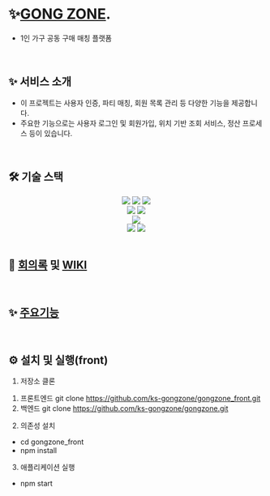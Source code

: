 # ✨[GONG ZONE](https://gongzone.shop).

- 1인 가구 공동 구매 매칭 플랫폼
<br>

## ✨ 서비스 소개

- 이 프로젝트는 사용자 인증, 파티 매칭, 회원 목록 관리 등 다양한 기능을 제공합니다.
- 주요한 기능으로는 사용자 로그인 및 회원가입, 위치 기반 조회 서비스, 정산 프로세스 등이 있습니다.

<br>

## 🛠 기술 스택

<div align=center>
<img src="https://img.shields.io/badge/javascript-F7DF1E?style=for-the-badge&logo=javascript&logoColor=black">
<img src="https://img.shields.io/badge/react-61DAFB?style=for-the-badge&logo=react&logoColor=black"> 
<img src="https://img.shields.io/badge/node.js-339933?style=for-the-badge&logo=Node.js&logoColor=white">
<br>
<img src="https://img.shields.io/badge/java-007396?style=for-the-badge&logo=java&logoColor=white">
<img src="https://img.shields.io/badge/Spring boot-6DB33F?style=for-the-badge&logo=react&logoColor=white">
<br>
<img src="https://img.shields.io/badge/MySQL-4479A1?style=for-the-badge&logo=react&logoColor=white">
<br>
<img src="https://img.shields.io/badge/Jenkins-D24939?style=for-the-badge&logo=react&logoColor=white">
<img src="https://img.shields.io/badge/NGINX-009639?style=for-the-badge&logo=react&logoColor=white">
</div>

<br>

## 📃 [회의록](https://docs.google.com/spreadsheets/d/1DfoGwbjeJ9tgpMLF9nTVkZpnNYQI3FRkyJkOwqtYie0/edit?usp=sharing) 및 [WIKI](https://nutritious-torta-392.notion.site/5eab88ee66c340e18491eeef752f04fb?pvs=4)

<br>

## ✨ [주요기능](https://gongzone.shop)

<br>

## ⚙ 설치 및 실행(front)

1. 저장소 클론

1) 프론트엔드
   git clone https://github.com/ks-gongzone/gongzone_front.git
2) 백엔드
   git clone https://github.com/ks-gongzone/gongzone.git

2. 의존성 설치

- cd gongzone_front
- npm install

3. 애플리케이션 실행

- npm start
